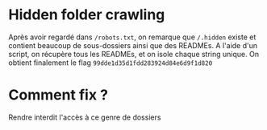 # Hidden folder crawling

Après avoir regardé dans `/robots.txt`, on remarque que `/.hidden` existe et contient beaucoup de sous-dossiers ainsi que des READMEs.
A l'aide d'un script, on récupère tous les READMEs, et on isole chaque string unique.
On obtient finalement le flag `99dde1d35d1fdd283924d84e6d9f1d820`

# Comment fix ?

Rendre interdit l'accès à ce genre de dossiers

